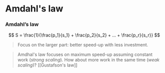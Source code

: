 # Amdahl's law
### Amdahl’s law
$$
S = \frac{1}{\frac{p_1}{s_1} + \frac{p_2}{s_2} + ... + \frac{p_r}{s_r}}
$$

> Focus on the larger part: better speed-up with less investment.

> Amdhal's law focuses on maximum speed-up assuming constant work (*strong scaling*). How about more work in the same time (*weak scaling*)?
> [[Gustafson's law]]
